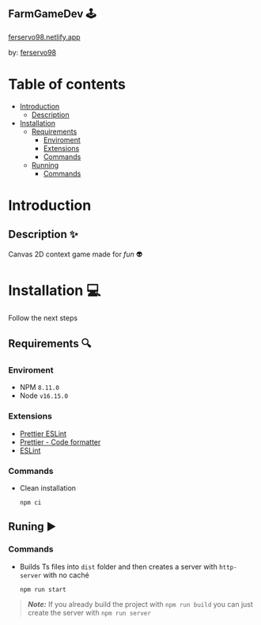 ## FarmGameDev 🕹

  [ferservo98.netlify.app](https://ferservo98.netlify.app)

  by: [ferservo98](https://discordapp.com/users/209102977179451392)

# Table of contents 
- [Introduction](#introduction)  
  - [Description](#description)
- [Installation](#installation)  
  - [Requirements](#requirements)
    - [Enviroment](#enviroment)  
    - [Extensions](#extensions)
    - [Commands](#installation_commands)  
  - [Running](#running)  
    - [Commands](#run_commands)

# <a id="introduction"></a>Introduction

## <a id="description"></a>Description ✨
Canvas 2D context game made for _fun_ 👽

# <a id="installation"></a>Installation 💻
  Follow the next steps
## <a id="requirements"></a>Requirements 🔍

  ### <a id="enviroment"></a>Enviroment
  - NPM `8.11.0`
  - Node `v16.15.0`

  ### <a id="extensions"></a>Extensions
  - [Prettier ESLint](https://marketplace.visualstudio.com/items?itemName=rvest.vs-code-prettier-eslint)
  - [Prettier - Code formatter](https://marketplace.visualstudio.com/items?itemName=esbenp.prettier-vscode)
  - [ESLint](https://marketplace.visualstudio.com/items?itemName=dbaeumer.vscode-eslint)

  ### <a id="installation_commands"></a>Commands
  - Clean installation

    `npm ci`

## <a id="running"></a>Runing ▶

  ### <a id="run_commands"></a>Commands
  - Builds Ts files into `dist` folder and then creates a server with `http-server` with no caché

    `npm run start`


  > **_Note:_**  If you already build the project with `npm run build` you can just create the server with `npm run server`